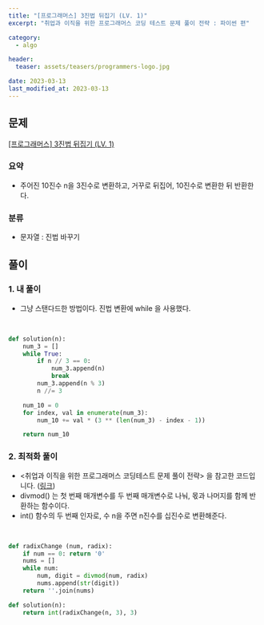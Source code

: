 ```yaml
---
title: "[프로그래머스] 3진법 뒤집기 (LV. 1)"
excerpt: "취업과 이직을 위한 프로그래머스 코딩 테스트 문제 풀이 전략 : 파이썬 편"

category:
  - algo

header:
  teaser: assets/teasers/programmers-logo.jpg

date: 2023-03-13
last_modified_at: 2023-03-13
---
```


## 문제

[[프로그래머스] 3진법 뒤집기 (LV. 1)](https://programmers.co.kr/learn/courses/30/lessons/68935)

### 요약

- 주어진 10진수 n을 3진수로 변환하고, 거꾸로 뒤집어, 10진수로 변환한 뒤 반환한다.
  <br>

### 분류

- 문자열 : 진법 바꾸기

## 풀이

### 1. 내 풀이

- 그냥 스탠다드한 방법이다. 진법 변환에 while 을 사용했다.

<br>

```python
def solution(n):
    num_3 = []
    while True:
        if n // 3 == 0:
            num_3.append(n)
            break
        num_3.append(n % 3)
        n //= 3

    num_10 = 0
    for index, val in enumerate(num_3):
        num_10 += val * (3 ** (len(num_3) - index - 1))

    return num_10

```

### 2. 최적화 풀이

- \<취업과 이직을 위한 프로그래머스 코딩테스트 문제 풀이 전략\> 을 참고한 코드입니다. ([링크](https://github.com/gilbutITbook/080338/blob/main/4%EC%9E%A5/3%EC%A7%84%EB%B2%95_%EB%92%A4%EC%A7%91%EA%B8%B0.py))
- divmod() 는 첫 번째 매개변수를 두 번째 매개변수로 나눠, 몫과 나머지를 함께 반환하는 함수이다.
- int() 함수의 두 번째 인자로, 수 n을 주면 n진수를 십진수로 변환해준다.

<br>

```python
def radixChange (num, radix):
    if num == 0: return '0'
    nums = []
    while num:
        num, digit = divmod(num, radix)
        nums.append(str(digit))
    return ''.join(nums)

def solution(n):
    return int(radixChange(n, 3), 3)
```

<br>
